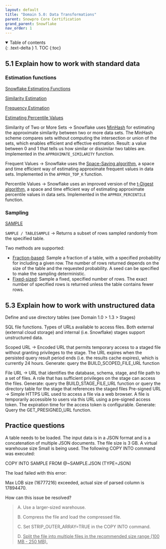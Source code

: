 ```yaml
---
layout: default
title: "Domain 5.0: Data Transformations"
parent: Snowpro Core Certification
grand_parent: Snowflake
nav_order: 1
---
```


<details open markdown="block">
  <summary>
    Table of contents
  </summary>
  {: .text-delta }
1. TOC
{:toc}
</details>

## 5.1 Explain how to work with standard data
### Estimation functions 

[Snowflake Estimating Functions](https://www.in516ht.com/snowflake-estimating-functions/)

[Similarity Estimation](https://docs.snowflake.com/en/user-guide/querying-approximate-similarity)

[Frequency Estimation](https://docs.snowflake.com/en/user-guide/querying-approximate-frequent-values)

[Estimating Percentile Values](https://docs.snowflake.com/en/user-guide/querying-approximate-percentile-values)


Similarity of Two or More Sets → Snowflake uses <u>MinHash</u> for estimating the approximate similarity between two or more data sets. The MinHash scheme compares sets without computing the intersection or union of the sets, which enables efficient and effective estimation. Result: a value between 0 and 1 that tells us how similar or dissimilar two tables are. Implemented in the `APPROXIMATE_SIMILARITY` function.

Frequent Values → Snowflake uses the <u>Space-Saving algorithm</u>, a space and time efficient way of estimating approximate frequent values in data sets. Implemented in the `APPROX_TOP_K` function.

Percentile Values → Snowflake uses an improved version of the <u>t-Digest algorithm</u>, a space and time efficient way of estimating approximate percentile values in data sets. Implemented in the `APPROX_PERCENTILE` function.

### Sampling

[SAMPLE](https://docs.snowflake.com/en/sql-reference/constructs/sample)

`SAMPLE / TABLESAMPLE` → Returns a subset of rows sampled randomly from the specified table.

Two methods are supported:
- <u>Fraction-based</u>: Sample a fraction of a table, with a specified probability for including a given row. The number of rows returned depends on the size of the table and the requested probability. A seed can be specified to make the sampling deterministic.
- <u>Fixed-sized</u>: Sample a fixed, specified number of rows. The exact number of specified rows is returned unless the table contains fewer rows.





## 5.3 Explain how to work with unstructured data
Define and use directory tables
(see Domain 1.0 > 1.3 > Stages)


SQL file functions. Types of URLs available to access files.
Both external (external cloud storage) and internal (i.e. Snowflake) stages support unstructured data. 

Scoped URL → Encoded URL that permits temporary access to a staged file without granting privileges to the stage. The URL expires when the persisted query result period ends (i.e. the results cache expires), which is currently 24 hours.
Generate: query the BUILD_SCOPED_FILE_URL function

File URL → URL that identifies the database, schema, stage, and file path to a set of files. A role that has sufficient privileges on the stage can access the files.
Generate: query the BUILD_STAGE_FILE_URL function or query the directory table for the stage that references the staged files
Pre-signed URL → Simple HTTPS URL used to access a file via a web browser. A file is temporarily accessible to users via this URL using a pre-signed access token. The expiration time for the access token is configurable.
Generate: Query the GET_PRESIGNED_URL function.


## Practice questions
A table needs to be loaded. The input data is in a JSON format and is a concatenation of multiple JSON documents. The file size is 3 GB. A virtual warehouse size Small is being used. The following COPY INTO command was executed:

COPY INTO SAMPLE FROM @~SAMPLE.JSON (TYPE=JSON)

The load failed with this error:

Max LOB size (16777216) exceeded, actual size of parsed column is 17894470.

How can this issue be resolved?

> A. Use a larger-sized warehouse.
> 
> B. Compress the file and load the compressed file.
> 
> C. Set STRIP_OUTER_ARRAY=TRUE in the COPY INTO command.
> 
> D. <u>Split the file into multiple files in the recommended size range (100 MB - 250 MB).</u>
